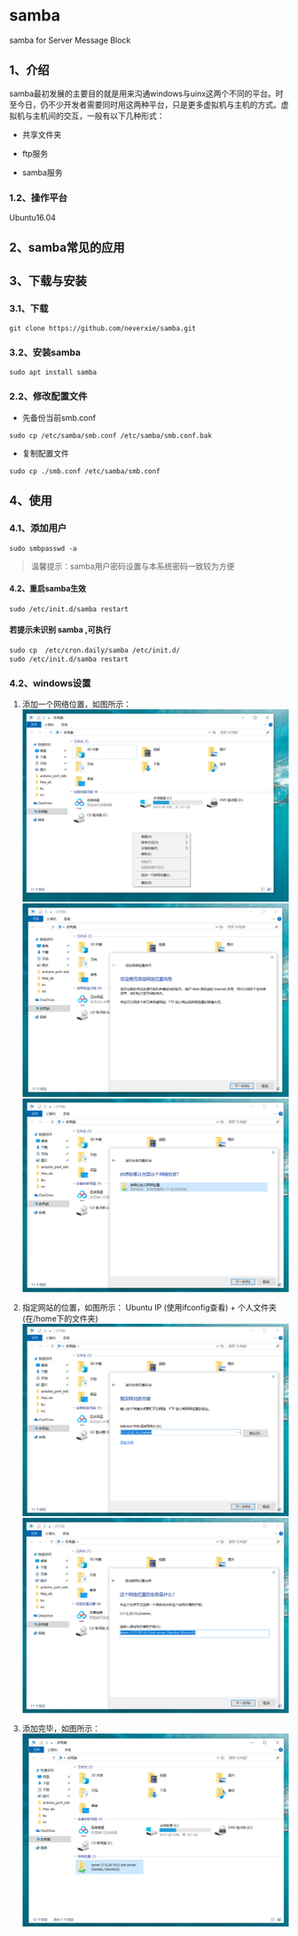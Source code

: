 # samba
samba for Server Message Block

## 1、介绍
samba最初发展的主要目的就是用来沟通windows与uinx这两个不同的平台。时至今日，仍不少开发者需要同时用这两种平台，只是更多虚拟机与主机的方式。虚拟机与主机间的交互，一般有以下几种形式：
- 共享文件夹

- ftp服务

- samba服务

### 1.2、操作平台
Ubuntu16.04

## 2、samba常见的应用


## 3、下载与安装
### 3.1、下载
```
git clone https://github.com/neverxie/samba.git
```

### 3.2、安装samba
```
sudo apt install samba
```

### 2.2、修改配置文件
- 先备份当前smb.conf

```
sudo cp /etc/samba/smb.conf /etc/samba/smb.conf.bak
```
- 复制配置文件

```
sudo cp ./smb.conf /etc/samba/smb.conf
```

## 4、使用

### 4.1、添加用户
`sudo smbpasswd -a`
> 温馨提示：samba用户密码设置与本系统密码一致较为方便

#### 4.2、重启samba生效
```
sudo /etc/init.d/samba restart
```
#### 若提示未识别 samba ,可执行
```
sudo cp  /etc/cron.daily/samba /etc/init.d/
sudo /etc/init.d/samba restart
```
### 4.2、windows设置
1. 添加一个网络位置，如图所示：
![1.png](./figure/1.png)
![2.png](./figure/2.png)
![3.png](./figure/3.png)

2. 指定网站的位置，如图所示：
Ubuntu IP (使用ifconfig查看) + 个人文件夹(在/home下的文件夹)
![4.png](./figure/4.png)
![5.png](./figure/5.png)

3. 添加完毕，如图所示：
![6.png](./figure/6.png)
